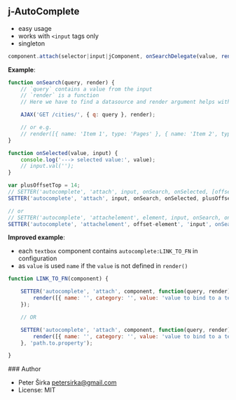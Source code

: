 ## j-AutoComplete

- easy usage
- works with `<input` tags only
- singleton

```javascript
component.attach(selector|input|jComponent, onSearchDelegate(value, render(array)), onSelectedDelegate(value, input), [customOffsetLeft], [customOffsetTop], [customIncrementWidth]);
```

__Example__:

```javascript
function onSearch(query, render) {
	// `query` contains a value from the input
	// `render` is a function
	// Here we have to find a datasource and render argument helps with rendering HTML

  	AJAX('GET /cities/', { q: query }, render);

    // or e.g.
	// render([{ name: 'Item 1', type: 'Pages' }, { name: 'Item 2', type: 'Widgets' }]);
}

function onSelected(value, input) {
    console.log('---> selected value:', value);
    // input.val('');
}

var plusOffsetTop = 14;
// SETTER('autocomplete', 'attach', input, onSearch, onSelected, [offsetX], [offsetY], [width]);
SETTER('autocomplete', 'attach', input, onSearch, onSelected, plusOffsetTop);

// or
// SETTER('autocomplete', 'attachelement', element, input, onSearch, onSelected, [offsetX], [offsetY], [width]);
SETTER('autocomplete', 'attachelement', offset-element', 'input', onSearch, onSelected);
```

__Improved example__:

- each `textbox` component contains `autocomplete:LINK_TO_FN` in configuration
- as `value` is used `name` if the `value` is not defined in `render()`

```javascript
function LINK_TO_FN(component) {

	SETTER('autocomplete', 'attach', component, function(query, render) {
		render([{ name: '', category: '', value: 'value to bind to a textbox' }]);
	});

	// OR

	SETTER('autocomplete', 'attach', component, function(query, render) {
		render([{ name: '', category: '', value: 'value to bind to a textbox' }]);
	}, 'path.to.property');

}
```

### Author

- Peter Širka <petersirka@gmail.com>
- License: MIT